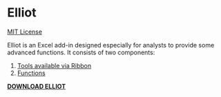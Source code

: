 # Elliot

[MIT License](https://github.com/lukasheinz92/elliot/blob/main/LICENSE)

Elliot is an Excel add-in designed especially for analysts to provide some advanced functions. It consists of two components:

1. [Tools available via Ribbon](https://github.com/lukasheinz92/elliot/wiki/1.-Tools)
2. [Functions](https://github.com/lukasheinz92/elliot/wiki/2.-Functions)

**[DOWNLOAD ELLIOT](https://github.com/lukasheinz92/elliot/raw/main/elliot.xlam)**
